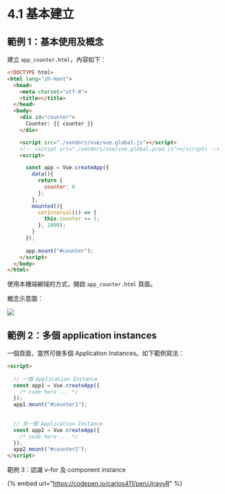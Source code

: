 # 4.1 基本建立

## 範例 1：基本使用及概念

建立 `app_counter.html`，內容如下：

```html
<!DOCTYPE html>
<html lang="zh-Hant">
  <head>
    <meta charset="utf-8">
    <title></title>
  </head>
  <body>
    <div id="counter">
      Counter: {{ counter }}
    </div>

    <script src="./vendors/vue/vue.global.js"></script>
    <!-- <script src="./vendors/vue/vue.global.prod.js"></script> -->
    <script>

      const app = Vue.createApp({
        data(){
          return {
            counter: 0
          };
        },
        mounted(){
          setInterval(() => {
            this.counter += 1;
          }, 1000);
        }
      });
      
      app.mount("#counter");
    </script>
  </body>
</html>
```

使用本機端網域的方式，開啟 `app_counter.html` 頁面。



概念示意圖：

![](../.gitbook/assets/vue\_test1.png)



## 範例 2：多個 application instances

一個頁面，當然可做多個 Application Instances。如下範例寫法：

```html
<script>
  
  // 一個 Application Instance
  const app1 = Vue.createApp({
    /* code here ... */
  });
  app1.mount("#counter1");
  
  
  // 另一個 Application Instance
  const app2 = Vue.createApp({
    /* code here ... */
  });
  app2.mount("#counter2");
</script>
```



範例 3：認識 v-for 及 component instance



{% embed url="https://codepen.io/carlos411/pen/JjrayyR" %}

